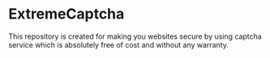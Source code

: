 # ExtremeCaptcha
This repository is created for making you websites secure by using captcha service which is absolutely free of cost and without any warranty. 
